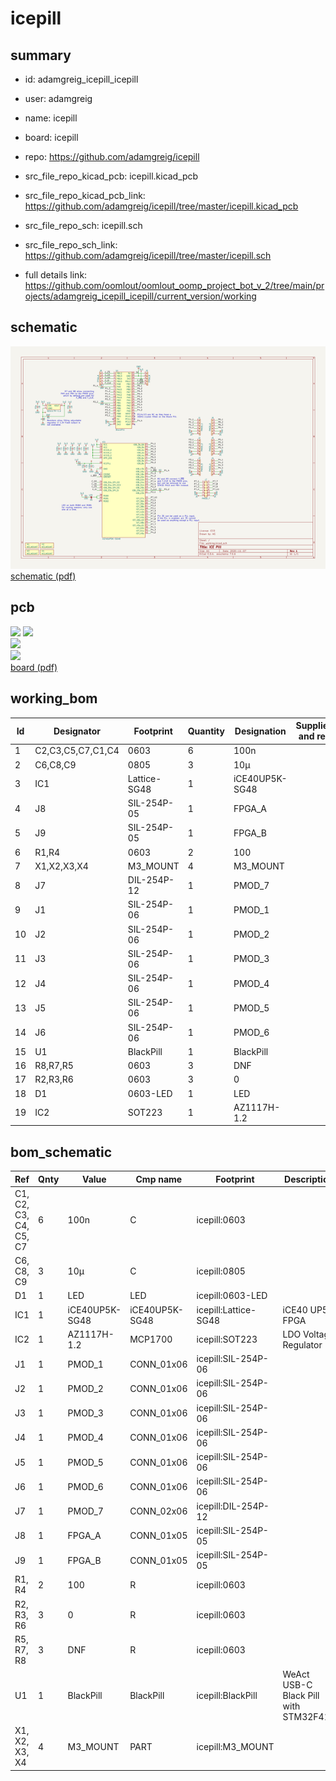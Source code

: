 # icepill
 
## summary 
* id: adamgreig_icepill_icepill
* user: adamgreig
* name: icepill
* board: icepill
* repo: https://github.com/adamgreig/icepill
* src_file_repo_kicad_pcb: icepill.kicad_pcb
* src_file_repo_kicad_pcb_link: https://github.com/adamgreig/icepill/tree/master/icepill.kicad_pcb


* src_file_repo_sch: icepill.sch
* src_file_repo_sch_link: https://github.com/adamgreig/icepill/tree/master/icepill.sch
* full details link: https://github.com/oomlout/oomlout_oomp_project_bot_v_2/tree/main/projects/adamgreig_icepill_icepill/current_version/working  

## schematic  
![](working_schematic_600.png)  
[schematic (pdf)](working_schematic.pdf)  

## pcb  
![](working_3d_600.png) 
![](working_3d_front_600.png)  
![](working_3d_back_600.png)  
![](working_600.png)  
[board (pdf)](working.pdf)  

## working_bom
| Id | Designator | Footprint | Quantity | Designation | Supplier and ref |  | None | 
| --- | --- | --- | --- | --- | --- | --- | --- | 
| 1 | C2,C3,C5,C7,C1,C4 | 0603 | 6 | 100n |  |  | [''] | 
| 2 | C6,C8,C9 | 0805 | 3 | 10µ |  |  | [''] | 
| 3 | IC1 | Lattice-SG48 | 1 | iCE40UP5K-SG48 |  |  | [''] | 
| 4 | J8 | SIL-254P-05 | 1 | FPGA_A |  |  | [''] | 
| 5 | J9 | SIL-254P-05 | 1 | FPGA_B |  |  | [''] | 
| 6 | R1,R4 | 0603 | 2 | 100 |  |  | [''] | 
| 7 | X1,X2,X3,X4 | M3_MOUNT | 4 | M3_MOUNT |  |  | [''] | 
| 8 | J7 | DIL-254P-12 | 1 | PMOD_7 |  |  | [''] | 
| 9 | J1 | SIL-254P-06 | 1 | PMOD_1 |  |  | [''] | 
| 10 | J2 | SIL-254P-06 | 1 | PMOD_2 |  |  | [''] | 
| 11 | J3 | SIL-254P-06 | 1 | PMOD_3 |  |  | [''] | 
| 12 | J4 | SIL-254P-06 | 1 | PMOD_4 |  |  | [''] | 
| 13 | J5 | SIL-254P-06 | 1 | PMOD_5 |  |  | [''] | 
| 14 | J6 | SIL-254P-06 | 1 | PMOD_6 |  |  | [''] | 
| 15 | U1 | BlackPill | 1 | BlackPill |  |  | [''] | 
| 16 | R8,R7,R5 | 0603 | 3 | DNF |  |  | [''] | 
| 17 | R2,R3,R6 | 0603 | 3 | 0 |  |  | [''] | 
| 18 | D1 | 0603-LED | 1 | LED |  |  | [''] | 
| 19 | IC2 | SOT223 | 1 | AZ1117H-1.2 |  |  | [''] | 


## bom_schematic
| Ref | Qnty | Value | Cmp name | Footprint | Description | Vendor | DNP | 
| --- | --- | --- | --- | --- | --- | --- | --- | 
| C1, C2, C3, C4, C5, C7 | 6 | 100n | C | icepill:0603 |  |  |  | 
| C6, C8, C9 | 3 | 10µ | C | icepill:0805 |  |  |  | 
| D1 | 1 | LED | LED | icepill:0603-LED |  |  |  | 
| IC1 | 1 | iCE40UP5K-SG48 | iCE40UP5K-SG48 | icepill:Lattice-SG48 | iCE40 UP5K FPGA |  |  | 
| IC2 | 1 | AZ1117H-1.2 | MCP1700 | icepill:SOT223 | LDO Voltage Regulator |  |  | 
| J1 | 1 | PMOD_1 | CONN_01x06 | icepill:SIL-254P-06 |  |  |  | 
| J2 | 1 | PMOD_2 | CONN_01x06 | icepill:SIL-254P-06 |  |  |  | 
| J3 | 1 | PMOD_3 | CONN_01x06 | icepill:SIL-254P-06 |  |  |  | 
| J4 | 1 | PMOD_4 | CONN_01x06 | icepill:SIL-254P-06 |  |  |  | 
| J5 | 1 | PMOD_5 | CONN_01x06 | icepill:SIL-254P-06 |  |  |  | 
| J6 | 1 | PMOD_6 | CONN_01x06 | icepill:SIL-254P-06 |  |  |  | 
| J7 | 1 | PMOD_7 | CONN_02x06 | icepill:DIL-254P-12 |  |  |  | 
| J8 | 1 | FPGA_A | CONN_01x05 | icepill:SIL-254P-05 |  |  |  | 
| J9 | 1 | FPGA_B | CONN_01x05 | icepill:SIL-254P-05 |  |  |  | 
| R1, R4 | 2 | 100 | R | icepill:0603 |  |  |  | 
| R2, R3, R6 | 3 | 0 | R | icepill:0603 |  |  |  | 
| R5, R7, R8 | 3 | DNF | R | icepill:0603 |  |  |  | 
| U1 | 1 | BlackPill | BlackPill | icepill:BlackPill | WeAct USB-C Black Pill with STM32F411 |  |  | 
| X1, X2, X3, X4 | 4 | M3_MOUNT | PART | icepill:M3_MOUNT |  |  |  | 



